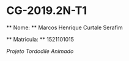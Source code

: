 # CG-2019.2N-T1

** Nome: ** Marcos Henrique Curtale Serafim

** Matricula: ** 1521101015

*Projeto Tordodile Animado* 

